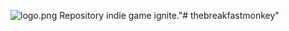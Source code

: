 ![logo.png](https://bitbucket.org/repo/EA65Lg/images/3552303886-logo.png)
Repository indie game ignite."# thebreakfastmonkey" 
